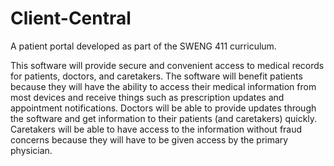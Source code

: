 # Client-Central
A patient portal developed as part of the SWENG 411 curriculum. 

This software will provide secure and convenient access to medical
records for patients, doctors, and caretakers. The software will
benefit patients because they will have the ability to access
their medical information from most devices and receive things
such as prescription updates and appointment notifications. 
Doctors will be able to provide updates through the software and
get information to their patients (and caretakers) quickly. 
Caretakers will be able to have access to the information without
fraud concerns because they will have to be given access by the
primary physician.